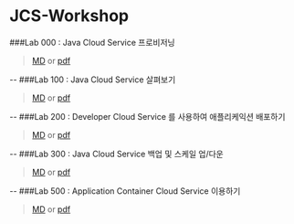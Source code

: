 # JCS-Workshop

###Lab 000 : Java Cloud Service 프로비저닝
>[MD](CloudWorkshop_LabGuide000_kr_v4.md) or [pdf](pdf/CloudWorkshop_LabGuide000_kr_v4.pdf)

--
###Lab 100 : Java Cloud Service 살펴보기
>[MD](CloudWorkshop_LabGuide100_kr_v4.md) or [pdf](pdf/CloudWorkshop_LabGuide100_kr_v4.pdf)

--
###Lab 200 : Developer Cloud Service 를 사용하여 애플리케익션 배포하기
>[MD](CloudWorkshop_LabGuide200_kr_v4.md) or [pdf](pdf/CloudWorkshop_LabGuide200_kr_v4.pdf)

--
###Lab 300 : Java Cloud Service 백업 및 스케일 업/다운
>[MD](CloudWorkshop_LabGuide300_kr_v3.md) or [pdf](pdf/CloudWorkshop_LabGuide300_kr_v3.pdf)

--
###Lab 500 : Application Container Cloud Service 이용하기
>[MD](CloudWorkshop_LabGuide400_kr_v3.md) or [pdf](pdf/CloudWorkshop_LabGuide500_kr_v3.pdf)

